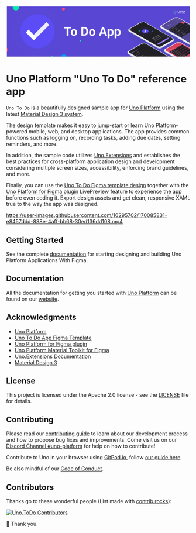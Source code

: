 <p align="center">
  <img src="doc/assets/To_Do_App_Banner.png">
</p>

# Uno Platform "Uno To Do" reference app
`Uno To Do` is a beautifully designed sample app for [Uno Platform](https://platform.uno/) using the latest [Material Design 3 system](https://m3.material.io/).

The design template makes it easy to jump-start or learn Uno Platform-powered mobile, web, and desktop applications. The app provides common functions such as logging on, recording tasks, adding due dates, setting reminders, and more.

In addition, the sample code utilizes [Uno.Extensions](https://platform.uno/docs/articles/external/uno.extensions/doc/Overview/ExtensionsOverviewAndGettingStarted.html) and establishes the best practices for cross-platform application design and development considering multiple screen sizes, accessibility, enforcing brand guidelines, and more. 

Finally, you can use the [Uno To Do Figma template design]((https://www.figma.com/community/file/1110780207444745729)) together with the [Uno Platform for Figma plugin](https://www.figma.com/community/plugin/1045528009520465828/Uno-Platform) LivePreview feature to experience the app before even coding it. Export design assets and get clean, responsive XAML true to the way the app was designed.

https://user-images.githubusercontent.com/16295702/170085831-e8457ddd-888e-4aff-bb68-30ed136dd108.mp4

## Getting Started
See the complete [documentation](https://platform.uno/docs/articles/external/figma-docs/getting-started-uno-figma.html) for starting designing and building Uno Platform Applications With Figma.

## Documentation
All the documentation for getting you started with [Uno Platform](https://platform.uno/) can be found on our [website](https://platform.uno/docs/articles/intro.html).

## Acknowledgments
- [Uno Platform](https://platform.uno)
- [Uno To Do App Figma Template](https://www.figma.com/community/file/1110780207444745729)
- [Uno Platform for Figma plugin](https://www.figma.com/community/plugin/1045528009520465828/Uno-Platform)
- [Uno Platform Material Toolkit for Figma](https://www.figma.com/community/file/1110792522046146058)
- [Uno.Extensions Documentation](https://platform.uno/docs/articles/external/uno.extensions/doc/Overview/ExtensionsOverviewAndGettingStarted.html)
- [Material Design 3](https://m3.material.io/)

## License
This project is licensed under the Apache 2.0 license - see the [LICENSE](LICENSE) file for details.

## Contributing
Please read our [contributing guide](https://github.com/unoplatform/uno/blob/master/CONTRIBUTING.md) to learn about our development process and how to propose bug fixes and improvements. 
Come visit us on our [Discord Channel #uno-platform](https://discord.gg/eBHZSKG) for help on how to contribute!

Contribute to Uno in your browser using [GitPod.io](https://gitpod.io), follow [our guide here](https://platform.uno/docs/articles/features/working-with-gitpod.html).

Be also mindful of our [Code of Conduct](CODE_OF_CONDUCT.md).

## Contributors
Thanks go to these wonderful people (List made with [contrib.rocks](https://contrib.rocks)):

[![Uno.ToDo Contributors](https://contrib.rocks/image?repo=unoplatform/uno.todo)](https://github.com/unoplatform/uno.todo/graphs/contributors)

💖 Thank you.
